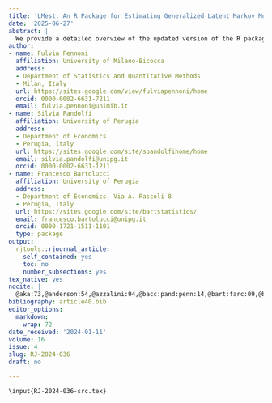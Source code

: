 ```yaml
---
title: 'LMest: An R Package for Estimating Generalized Latent Markov Models'
date: '2025-06-27'
abstract: |
  We provide a detailed overview of the updated version of the R package LMest, which offers functionalities for estimating Markov chain and latent or hidden Markov models for time series and longitudinal data. This overview includes a description of the modeling structure, maximum-likelihood estimation based on the Expectation-Maximization algorithm, and related issues. Practical applications of these models are illustrated using real and simulated data with both categorical and continuous responses. The latter are handled under the assumption of the Gaussian distribution given the latent process. When describing the main functions of the package, we refer to potential applicative contexts across various fields. The LMest package introduces several key novelties compared to previous versions. It now handles missing responses under the missing-at-random assumption and provides imputed values. The implemented functions allow users to display and visualize model results. Additionally, the package includes functions to perform parametric bootstrap for inferential procedures and to simulate data with complex structures in longitudinal contexts.
author:
- name: Fulvia Pennoni
  affiliation: University of Milano-Bicocca
  address:
  - Department of Statistics and Quantitative Methods
  - Milan, Italy
  url: https://sites.google.com/view/fulviapennoni/home
  orcid: 0000-0002-6631-7211
  email: fulvia.pennoni@unimib.it
- name: Silvia Pandolfi
  affiliation: University of Perugia
  address:
  - Department of Economics
  - Perugia, Italy
  url: https://sites.google.com/site/spandolfihome/home
  email: silvia.pandolfi@unipg.it
  orcid: 0000-0002-6631-1211
- name: Francesco Bartolucci
  affiliation: University of Perugia
  address:
  - Department of Economics, Via A. Pascoli 8
  - Perugia, Italy
  url: https://sites.google.com/site/bartstatistics/
  email: francesco.bartolucci@unipg.it
  orcid: 0000-1721-1511-1101
  type: package
output:
  rjtools::rjournal_article:
    self_contained: yes
    toc: no
    number_subsections: yes
tex_native: yes
nocite: |
  @aka:73,@anderson:54,@azzalini:94,@bacc:pand:penn:14,@bart:farc:09,@bart:farc:15a,@bart:penn:11,@bart:penn:vitt:11,@bart:farc:penn:13,@bart:bacc:penn:14,@bart:farc:penn:14,@bart:mont:pand:15,@bart:penn:vitt:16,@bart:pand:penn:17,@bart:pand:penn:22,@bart:penn:vitt:23,@bart:etal:24,@bart:pand:penn:23a,@bass:penn:ross:21,@baum:petr:66,@baum:et:al:70,@bou:et:al:19,@jack:11,@davison:hynkley:1997,@demp:lair:rubi:77,@ephr:02,@hart:21,@hels:23,@juan:rabi:91,@kapl:ferg:99,@little:rub:20,@marc:20,@meyn2012,@mor:etal:21,@paas:verm:bijm:07,@pand:bart:penn:23,@pen:gen:20,@penn:naka:23,@penn:vitt:13,@penn:etal:22,@penn:paas:bart:23,@penn:bart:pand:23,@ctmc:24,@mstate:07,@roba:21,@robi:97,@rub:74,@quan:22,@mixR:24,@sch:78,@turn:24,@vand:lang:90,@viss:spee:22,@vite:67,@wigg:73,@zeil:croi:10,@Zucchini2016
bibliography: article40.bib
editor_options:
  markdown:
    wrap: 72
date_received: '2024-01-11'
volume: 16
issue: 4
slug: RJ-2024-036
draft: no

---
```

```{=latex}
\input{RJ-2024-036-src.tex}
```
